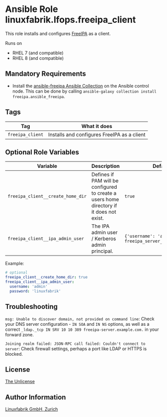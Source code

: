 # Ansible Role linuxfabrik.lfops.freeipa_client

This role installs and configures [FreeIPA](https://www.freeipa.org/) as a client.

Runs on

* RHEL 7 (and compatible)
* RHEL 8 (and compatible)


## Mandatory Requirements

* Install the [ansible-freeipa Ansible Collection](https://github.com/freeipa/ansible-freeipa) on the Ansible control node. This can be done by calling `ansible-galaxy collection install freeipa.ansible_freeipa`.


## Tags

| Tag              | What it does                                |
| ---              | ------------                                |
| `freeipa_client` | Installs and configures FreeIPA as a client |


## Optional Role Variables

| Variable | Description | Default Value |
| -------- | ----------- | ------------- |
| `freeipa_client__create_home_dir` | Defines if PAM will be configured to create a users home directory if it does not exist. | `true` |
| `freeipa_client__ipa_admin_user` | The IPA admin user / Kerberos admin principal. | `{'username': 'admin', 'password': freeipa_server__ipa_admin_password}` |

Example:
```yaml
# optional
freeipa_client__create_home_dir: true
freeipa_client__ipa_admin_user:
  username: 'admin'
  password: 'linuxfabrik'
```

## Troubleshooting

`msg: Unable to discover domain, not provided on command line`: Check your DNS server configuration - `IN SOA` and `IN NS` options, as well as a correct `_ldap._tcp IN SRV 10 10 389 freeipa-server.example.com.` in your forward zone.

`Joining realm failed: JSON-RPC call failed: Couldn't connect to server`: Check firewall settings, perhaps a port like LDAP or HTTPS is blocked.


## License

[The Unlicense](https://unlicense.org/)


## Author Information

[Linuxfabrik GmbH, Zurich](https://www.linuxfabrik.ch)
